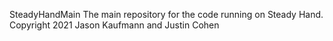 SteadyHandMain
The main repository for the code running on Steady Hand. 
Copyright 2021 Jason Kaufmann and Justin Cohen
